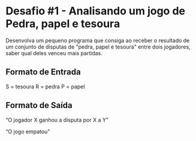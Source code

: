 # Desafio #1 - Analisando um jogo de Pedra, papel e tesoura

Desenvolva um pequeno programa que consiga ao receber o resultado de um conjunto de disputas de "pedra, papel e tesoura" entre dois jogadores, saber qual deles venceu mais partidas.

## Formato de Entrada

S = tesoura
R = pedra
P = papel  

## Formato de Saída

“O jogador X ganhou a disputa por X a Y”

“O jogo empatou”             

   